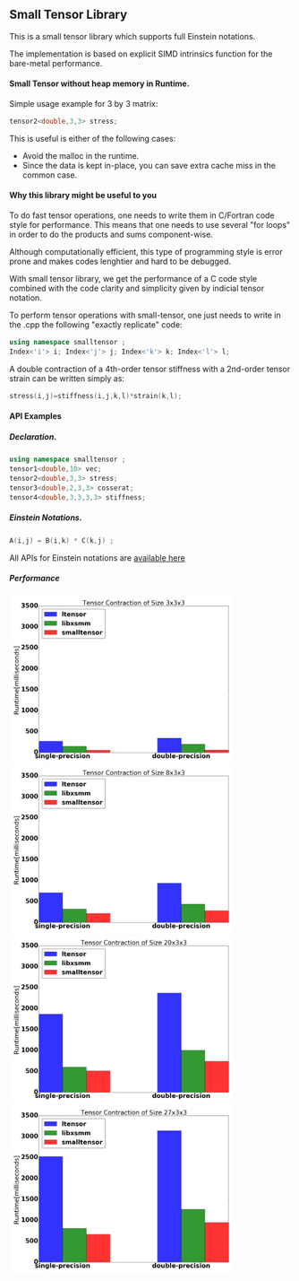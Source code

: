## Small Tensor Library

This is a small tensor library which supports full Einstein notations. 

The implementation is based on explicit SIMD intrinsics function for the bare-metal performance.

#### Small Tensor without heap memory in Runtime. 
Simple usage example for 3 by 3 matrix:
```cpp
tensor2<double,3,3> stress;
```
This is useful is either of the following cases:

* Avoid the malloc in the runtime.
* Since the data is kept in-place, you can save extra cache miss in the common case.


#### Why this library might be useful to you

To do fast tensor operations, one needs to write them in C/Fortran code style for performance. This means that one needs to use several "for loops" in order to do the products and sums component-wise. 

Although computationally efficient, this type of programming style is error prone and makes codes lenghtier and hard to be debugged.

With small tensor library, we get the performance of a C code style combined with the code clarity and simplicity given by indicial tensor notation.

To perform tensor operations with small-tensor, one just needs to write in the .cpp the following "exactly replicate" code:

```cpp
using namespace smalltensor ;
Index<'i'> i; Index<'j'> j; Index<'k'> k; Index<'l'> l;
```

A double contraction of a 4th-order tensor stiffness with a 2nd-order tensor strain can be written simply as:
```cpp
stress(i,j)=stiffness(i,j,k,l)*strain(k,l);
```



#### API Examples
##### Declaration.

```cpp
using namespace smalltensor ;
tensor1<double,10> vec;
tensor2<double,3,3> stress;
tensor3<double,2,3,3> cosserat; 
tensor4<double,3,3,3,3> stiffness;
```

##### Einstein Notations.

```cpp
A(i,j) = B(i,k) * C(k,j) ;
```

All APIs for Einstein notations are [available here](list_of_operations.md)

##### Performance

<!-- ![p1]() -->
<img src="./benchmark/unit/performance3x3x3.jpg" alt="drawing" width="400"/>
<img src="./benchmark/unit/performance8x3x3.jpg" alt="drawing" width="400"/>
<img src="./benchmark/unit/performance20x3x3.jpg" alt="drawing" width="400"/>
<img src="./benchmark/unit/performance27x3x3.jpg" alt="drawing" width="400"/>